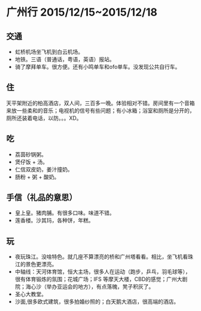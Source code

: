 # 广州行 2015/12/15~2015/12/18
## 交通
* 虹桥机场坐飞机到白云机场。
* 地铁。三语（普通话，粤语，英语）报站。
* 骑了摩拜单车。很方便。还有小鸣单车和ofo单车。没发现公共自行车。

## 住
天平架附近的柏高酒店，双人间，三百多一晚。体验相对不错。房间里有一个音箱来放一些柔和的音乐；电视机的信号有些问题；有小冰箱；浴室和厕所是分开的，厕所还装着电话，以防。。。XD。

## 吃
* 荔茵砂锅粥。
* 煲仔饭 + 汤。
* 仁信双皮奶，姜汁撞奶。
* 肠粉 + 粥 + 酸奶。

## 手信（礼品的意思）
* 皇上皇。猪肉脯。有很多口味。味道不错。
* 莲香楼。沙其玛，各种饼，年糕。

## 玩
* 夜玩珠江。没啥特色。就几座不算漂亮的桥和广州塔看看。相比，坐飞机看珠江的景色更漂亮。
* 中轴线：天河体育馆，恒大主场，很多人在运动（跑步，乒乓，羽毛球等），很有体育锻炼的氛围；花城广场；IFS 等摩天大楼，CBD的感觉；广州大剧院；海心沙（举办亚运会的地方），有点落魄，凳子积灰了。
* 圣心大教堂。
* 沙面,很多欧式建筑，很多拍婚纱照的；白天鹅大酒店，很高端的酒店。





